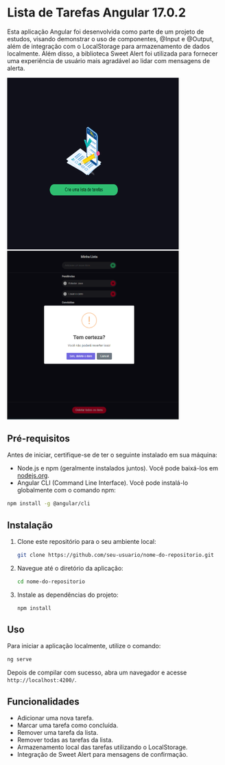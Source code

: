 # Lista de Tarefas Angular 17.0.2

Esta aplicação Angular foi desenvolvida como parte de um projeto de estudos, visando demonstrar o uso de componentes, @Input e @Output, além de integração com o LocalStorage para armazenamento de dados localmente. Além disso, a biblioteca Sweet Alert foi utilizada para fornecer uma experiência de usuário mais agradável ao lidar com mensagens de alerta.

<p float="left">
  <img src="src/assets/img/inicio.png" width="400" height="400"/>
  <img src="src/assets/img/geral.png" width="400" /> 
</p>


## Pré-requisitos

Antes de iniciar, certifique-se de ter o seguinte instalado em sua máquina:

- Node.js e npm (geralmente instalados juntos). Você pode baixá-los em [nodejs.org](https://nodejs.org/).
- Angular CLI (Command Line Interface). Você pode instalá-lo globalmente com o comando npm:

```bash
npm install -g @angular/cli
````

## Instalação
1. Clone este repositório para o seu ambiente local:
    ```bash
   git clone https://github.com/seu-usuario/nome-do-repositorio.git

2.  Navegue até o diretório da aplicação:
    ```bash
    cd nome-do-repositorio
    
3.  Instale as dependências do projeto:
    ```bash
    npm install

## Uso
Para iniciar a aplicação localmente, utilize o comando:

```bash
ng serve
````
Depois de compilar com sucesso, abra um navegador e acesse `http://localhost:4200/`.

## Funcionalidades
- Adicionar uma nova tarefa.
- Marcar uma tarefa como concluída.
- Remover uma tarefa da lista.
- Remover todas as tarefas da lista.
- Armazenamento local das tarefas utilizando o LocalStorage.
- Integração de Sweet Alert para mensagens de confirmação.

